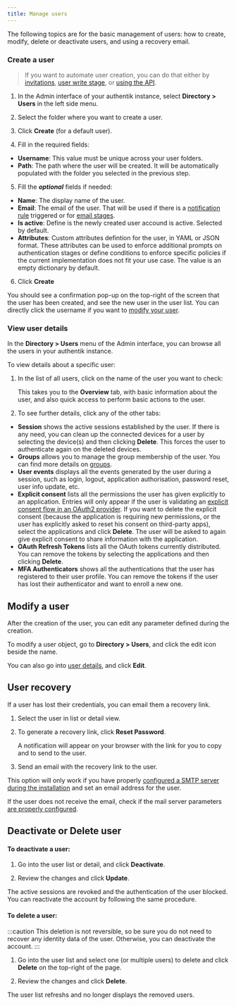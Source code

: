 ```yaml
---
title: Manage users
---
```


The following topics are for the basic management of users: how to create, modify, delete or deactivate users, and using a recovery email.

### Create a user

> If you want to automate user creation, you can do that either by [invitations](./invitations.md), [user write stage](../../flow/stages/user_write), or [using the API](/developer-docs/api/browser).

1. In the Admin interface of your authentik instance, select **Directory > Users** in the left side menu.

2. Select the folder where you want to create a user.

3. Click **Create** (for a default user).

4. Fill in the required fields:

-   **Username**: This value must be unique across your user folders.
-   **Path**: The path where the user will be created. It will be automatically populated with the folder you selected in the previous step.

5. Fill the **_optional_** fields if needed:

-   **Name**: The display name of the user.
-   **Email**: The email of the user. That will be used if there is a [notification rule](../../events/notifications) triggered or for [email stages](../../flow/stages/email).
-   **Is active**: Define is the newly created user accound is active. Selected by default.
-   **Attributes**: Custom attributes defintion for the user, in YAML or JSON format. These attributes can be used to enforce additional prompts on authentication stages or define conditions to enforce specific policies if the current implementation does not fit your use case. The value is an empty dictionary by default.

6. Click **Create**

You should see a confirmation pop-up on the top-right of the screen that the user has been created, and see the new user in the user list. You can directly click the username if you want to [modify your user](./user_basic_operations#modify-a-user).

### View user details

In the **Directory > Users** menu of the Admin interface, you can browse all the users in your authentik instance.

To view details about a specific user:

1. In the list of all users, click on the name of the user you want to check:

    This takes you to the **Overview** tab, with basic information about the user, and also quick access to perform basic actions to the user.

2. To see further details, click any of the other tabs:

-   **Session** shows the active sessions established by the user. If there is any need, you can clean up the connected devices for a user by selecting the device(s) and then clicking **Delete**. This forces the user to authenticate again on the deleted devices.
-   **Groups** allows you to manage the group membership of the user. You can find more details on [groups](../group).
-   **User events** displays all the events generated by the user during a session, such as login, logout, application authorisation, password reset, user info update, etc.
-   **Explicit consent** lists all the permissions the user has given explicitly to an application. Entries will only appear if the user is validating an [explicit consent flow in an OAuth2 provider](../../providers/oauth2/). If you want to delete the explicit consent (because the application is requiring new permissions, or the user has explicitly asked to reset his consent on third-party apps), select the applications and click **Delete**. The user will be asked to again give explicit consent to share information with the application.
-   **OAuth Refresh Tokens** lists all the OAuth tokens currently distributed. You can remove the tokens by selecting the applications and then clicking **Delete**.
-   **MFA Authenticators** shows all the authentications that the user has registered to their user profile. You can remove the tokens if the user has lost their authenticator and want to enroll a new one.

## Modify a user

After the creation of the user, you can edit any parameter defined during the creation.

To modify a user object, go to **Directory > Users**, and click the edit icon beside the name.

You can also go into [user details](#view-user-details), and click **Edit**.

## User recovery

If a user has lost their credentials, you can email them a recovery link.

1. Select the user in list or detail view.

2. To generate a recovery link, click **Reset Password**.

    A notification will appear on your browser with the link for you to copy and to send to the user.

3. Send an email with the recovery link to the user.

This option will only work if you have properly [configured a SMTP server during the installation](../../installation/docker-compose#email-configuration-optional-but-recommended) and set an email address for the user.

If the user does not receive the email, check if the mail server parameters [are properly configured](../../troubleshooting/emails).

## Deactivate or Delete user

#### To deactivate a user:

1. Go into the user list or detail, and click **Deactivate**.

2. Review the changes and click **Update**.

The active sessions are revoked and the authentication of the user blocked. You can reactivate the account by following the same procedure.

#### To delete a user:

:::caution
This deletion is not reversible, so be sure you do not need to recover any identity data of the user.
Otherwise, you can deactivate the account.
:::

1. Go into the user list and select one (or multiple users) to delete and click **Delete** on the top-right of the page.

2. Review the changes and click **Delete**.

The user list refreshs and no longer displays the removed users.
